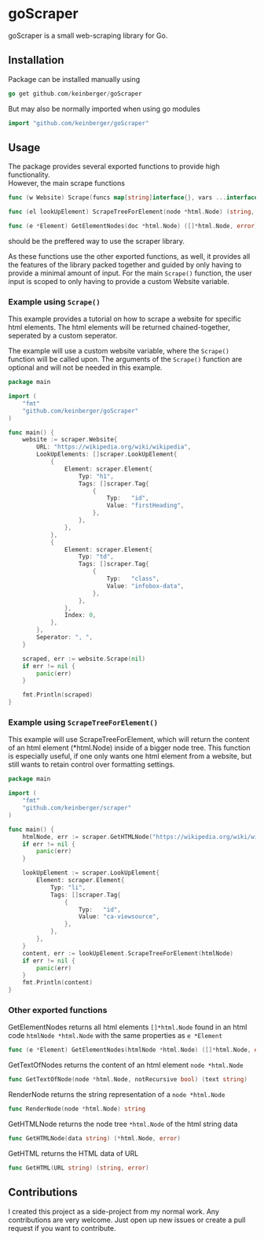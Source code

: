 <!-- implement 
build_status, (https://travis-ci.org) 
godoc, (https://godoc.org), (https://pkg.go.dev)
go_report_card here (goreportcard.com)
-->


# goScraper

goScraper is a small web-scraping library for Go.

## Installation

Package can be installed manually using <br />
```go
go get github.com/keinberger/goScraper
```

But may also be normally imported when using go modules<br />
```go
import "github.com/keinberger/goScraper"
```

## Usage

The package provides several exported functions to provide high functionality.<br />
However, the main scrape functions 
```go
func (w Website) Scrape(funcs map[string]interface{}, vars ...interface{}) (string, error)
```
```go
func (el lookUpElement) ScrapeTreeForElement(node *html.Node) (string, error)
```
```go
func (e *Element) GetElementNodes(doc *html.Node) ([]*html.Node, error)
```
should be the preffered way to use the scraper library.

As these functions use the other exported functions, as well, it provides all the features of the library packed together
and guided by only having to provide a minimal amount of input. For the main `Scrape()` function, the user input is scoped to only having to provide a custom Website variable.

### Example using `Scrape()`

This example provides a tutorial on how to scrape a website for specific html elements. The html elements will be returned chained-together, seperated by a custom seperator.

The example will use a custom website variable, where the `Scrape()` function will be called upon. The arguments of the `Scrape()` function are optional and will not be needed in this example.
```go
package main

import (
	"fmt"
	"github.com/keinberger/goScraper"
)

func main() {
	website := scraper.Website{
		URL: "https://wikipedia.org/wiki/wikipedia",
		LookUpElements: []scraper.LookUpElement{
			{
				Element: scraper.Element{
					Typ: "h1",
					Tags: []scraper.Tag{
						{
							Typ:   "id",
							Value: "firstHeading",
						},
					},
				},
			},
			{
				Element: scraper.Element{
					Typ: "td",
					Tags: []scraper.Tag{
						{
							Typ:   "class",
							Value: "infobox-data",
						},
					},
				},
				Index: 0,
			},
		},
		Seperator: ", ",
	}

	scraped, err := website.Scrape(nil)
	if err != nil {
		panic(err)
	}

	fmt.Println(scraped)
}
```

### Example using `ScrapeTreeForElement()`
This example will use ScrapeTreeForElement, which will return the content of an html element (*html.Node) inside of a bigger node tree. This function is especially useful, if one only wants one html element from a website, but still wants to retain control over formatting settings.
```go
package main

import (
	"fmt"
	"github.com/keinberger/scraper"
)

func main() {
	htmlNode, err := scraper.GetHTMLNode("https://wikipedia.org/wiki/wikipedia")
	if err != nil {
		panic(err)
	}

	lookUpElement := scraper.LookUpElement{
		Element: scraper.Element{
			Typ: "li",
			Tags: []scraper.Tag{
				{
					Typ:   "id",
					Value: "ca-viewsource",
				},
			},
		},
	}
	content, err := lookUpElement.ScrapeTreeForElement(htmlNode)
	if err != nil {
		panic(err)
	}
	fmt.Println(content)
}
```

### Other exported functions
GetElementNodes returns all html elements `[]*html.Node` found in an html code `htmlNode *html.Node` with the same properties as `e *Element`
```go
func (e *Element) GetElementNodes(htmlNode *html.Node) ([]*html.Node, error)
```
GetTextOfNodes returns the content of an html element `node *html.Node`
```go
func GetTextOfNode(node *html.Node, notRecursive bool) (text string) 
```
RenderNode returns the string representation of a `node *html.Node`
```go
func RenderNode(node *html.Node) string
```
GetHTMLNode returns the node tree `*html.Node` of the html string data
```go
func GetHTMLNode(data string) (*html.Node, error)
```
GetHTML returns the HTML data of URL
```go
func GetHTML(URL string) (string, error)
```

## Contributions

I created this project as a side-project from my normal work. Any contributions are very welcome. Just open up new issues or create a pull request if you want to contribute.

